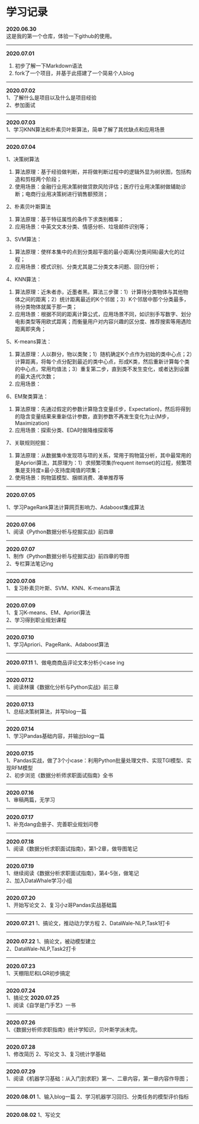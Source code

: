 # 学习记录
**2020.06.30**  
这是我的第一个仓库，体验一下github的使用。
***
**2020.07.01**  
1. 初步了解一下Markdown语法  
2. fork了一个项目，并基于此搭建了一个简易个人blog
***
**2020.07.02**  
1、了解什么是项目以及什么是项目经验  
2、参加面试
***
**2020.07.03**  
1、学习KNN算法和朴素贝叶斯算法，简单了解了其优缺点和应用场景
***
**2020.07.04**   

1、决策树算法  
  1. 算法原理：基于经验做判断，并将做判断过程中的逻辑外显为树状图，包括构造和剪枝两个阶段；
  2. 使用场景：金融行业用决策树做贷款风险评估；医疗行业用决策树做辅助诊断；电商行业用决策树进行销售额预测；
  
2、朴素贝叶斯算法  
  1. 算法原理：基于特征属性的条件下求类别概率；
  2. 应用场景：中英文文本分类、情感分析、垃圾邮件识别等；
  
3、SVM算法：  
  1. 算法原理：使样本集中的点到分类超平面的最小距离(分类间隔)最大化的过程；
  2. 应用场景：模式识别、分类尤其是二分类文本问题、回归分析；
  
4、KNN算法：  
  1. 算法原理：近朱者赤，近墨者黑。算法三步骤：1）计算待分类物体与其他物体之间的距离；2）统计距离最近的K个邻居；3）K个邻居中那个分类最多，待分类物体就属于那一类；
  2. 应用场景：根据不同的距离计算公式，应用场景不同，如识别手写数字、划分电影类型等用欧式距离；而衡量用户对内容兴趣的区分度、推荐搜索等用遇险距离即夹角；
  
5、K-means算法：  
  1. 算法原理：人以群分，物以类聚；1）随机确定K个点作为初始的类中心点；2）计算距离，将每个点分配到最近的类中心点，形成K类，然后重新计算每个类的中心点，常用均值法；3）重复第二步，直到类不发生变化，或者达到设置的最大迭代次数；
  2. 应用场景：
  
6、EM聚类算法：  
  1. 算法原理：先通过假定的参数计算隐含变量(E步，Expectation)，然后将得到的隐含变量结果来重新估计参数，直到参数不再发生变化为止(M步，Maximization)
  2. 应用场景：探索分类、EDA时做降维探索等
  
7、关联规则挖掘：  
  1. 算法原理：从数据集中发现项与项的关系，常用于购物篮分析，其中最常用的是Apriori算法，其原理为：1）求频繁项集(frequent itemset)的过程，频繁项集是支持度≥最小支持度阈值的项集；
  2. 使用场景：购物篮模型、捆绑消费、凑单推荐等
  
***
**2020.07.05**  

1、学习PageRank算法计算网页影响力、Adaboost集成算法

***
**2020.07.06**  
1、阅读《Python数据分析与挖掘实战》前四章
***
**2020.07.07**  
1、制作《Python数据分析与挖掘实战》前四章的导图  
2、专栏算法笔记ing
***
**2020.07.08**  
1、复习朴素贝叶斯、SVM、KNN、K-means算法

***
**2020.07.09**  
1、复习K-means、EM、Apriori算法  
2、学习得到职业规划课程
***
**2020.07.10**  
1、学习Apriori、PageRank、Adaboost算法
***
**2020.07.11**
1、做电商商品评论文本分析小case ing
***
**2020.07.12**  
1、阅读林骥《数据化分析与Python实战》前三章
***
**2020.07.13**  
1、总结决策树算法，并写blog一篇
***
**2020.07.14**  
1、学习Pandas基础内容，并输出blog一篇
***
**2020.07.15**  
1、Pandas实战，做了3个小case：利用Python批量处理文件、实现TGI模型、实现RFM模型  
2、初步浏览《数据分析师求职面试指南》全书
***
**2020.07.16**  
1、审稿两篇，无学习
***
**2020.07.17**  
1、补充dang会册子、完善职业规划问卷
***
**2020.07.18**  
1、阅读《数据分析求职面试指南》，第1-2章，做导图笔记
***
**2020.07.19**  
1、继续阅读《数据分析求职面试指南》，第4-5张，做笔记  
2、加入DataWhale学习小组
***
**2020.07.20**  
1、开始写论文
2、复习小z哥Pandas实战基础篇
***
**2020.07.21**
1、搞论文，推动动力学方程
2、DataWale-NLP,Task1打卡
***
**2020.07.22**
1、搞论文，被动模型建立  
2、DataWale-NLP,Task2打卡
***
**2020.07.23**  
1、天棚阻尼和LQR初步搞定
***
**2020.07.24**  
1、搞论文
**2020.07.25**  
1、阅读《自学是门手艺》一书
***
**2020.07.26**  
1、《数据分析师求职指南》统计学知识，贝叶斯学派未完。
***
**2020.07.28**  
1、修改简历
2、写论文
3、复习统计学基础
***
**2020.07.29**  
1、阅读《机器学习基础：从入门到求职》第一、二章内容，第一章内容作导图；
***
**2020.08.01**
1、输入blog一篇
2、学习机器学习回归、分类任务的模型评价指标
***
**2020.08.02**
1、写论文
